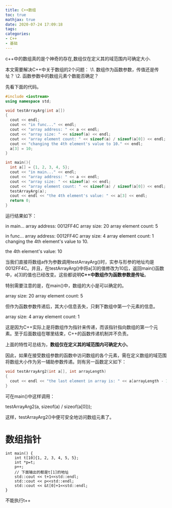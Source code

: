 ```yaml
---
title: C++数组
toc: true
mathjax: true
date: 2020-07-24 17:09:18
tags:
categories:
- C++
- 基础
---
```


c++中的数组真的是个神奇的存在,数组仅在定义其的域范围内可确定大小.
<!--more-->
本文需要解决C++中关于数组的2个问题：
\1. 数组作为函数参数，传值还是传址？
\2. 函数参数中的数组元素个数能否确定？


先看下面的代码。

 

```cpp
#include <iostream>
using namespace std;

void testArrayArg(int a[])
{
  cout << endl;
  cout << "in func..." << endl;
  cout << "array address: " << a << endl;
  cout << "array size: " << sizeof(a) << endl;
  cout << "array element count: " << sizeof(a) / sizeof(a[0]) << endl;
  cout << "changing the 4th element's value to 10." << endl;
  a[3] = 10;
}

int main(){
  int a[] = {1, 2, 3, 4, 5};
  cout << "in main..." << endl;
  cout << "array address: " << a << endl;
  cout << "array size: " << sizeof(a) << endl;
  cout << "array element count: " << sizeof(a) / sizeof(a[0]) << endl;
  testArrayArg(a);
  cout << endl << "the 4th element's value: " << a[3] << endl;
  return 0;
}
```



 

运行结果如下：

 

in main...
array address: 0012FF4C
array size: 20
array element count: 5

 

in func...
array address: 0012FF4C
array size: 4
array element count: 1
changing the 4th element's value to 10.

 

the 4th element's value: 10

 

当我们直接将数组a作为参数调用testArrayArg()时，实参与形参的地址均是0012FF4C。并且，在testArrayArg()中将a[3]的值修改为10后，返回main()函数中，a[3]的值也已经改变。这些都说明**C++中数组作为函数参数是传址**。

 

特别需要注意的是，在main()中，数组的大小是可以确定的。

 

array size: 20
array element count: 5

 

但作为函数参数传递后，其大小信息丢失，只剩下数组中第一个元素的信息。

 

array size: 4
array element count: 1

 

这是因为C++实际上是将数组作为指针来传递，而该指针指向数组的第一个元素。至于后面数组在哪里结束，C++的函数传递机制并不负责。

 

上面的特性可总结为，**数组仅在定义其的域范围内可确定大小**。

 

因此，如果在接受数组参数的函数中访问数组的各个元素，需在定义数组的域范围将数组大小作为另一辅助参数传递。则有另一函数定义如下：

```cpp
void testArrayArg2(int a[], int arrayLength)
{
  cout << endl << "the last element in array is: " << a[arrayLength - 1] << endl;
}
```

可在main()中这样调用：

 

testArrayArg2(a, sizeof(a) / sizeof(a[0]));

 

这样，testArrayArg2()中便可安全地访问数组元素了。

# 数组指针
```
int main() {
    int t[10]{1, 2, 3, 4, 5, 5};
    int *p=t;
    p++;
    // 下面输出的都是t[1]的地址
    std::cout << t+1<<std::endl;
    std::cout << p<<std::endl;
    std::cout << &t[0]+1<<std::endl;
}
```
不能执行t++

